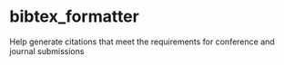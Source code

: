 # bibtex_formatter
Help generate citations that meet the requirements for conference and journal submissions
